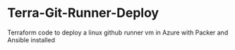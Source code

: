 # Terra-Git-Runner-Deploy
Terraform code to deploy a linux github runner vm in Azure with Packer and Ansible installed
